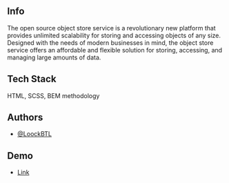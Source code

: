 ## Info

The open source object store service is a revolutionary new platform that provides unlimited scalability for storing and accessing objects of any size. Designed with the needs of modern businesses in mind, the object store service offers an affordable and flexible solution for storing, accessing, and managing large amounts of data.

## Tech Stack

 HTML, SCSS, BEM methodology

## Authors

- [@LoockBTL](https://github.com/LoockBTL)

## Demo

- [Link](https://loockbtl.github.io/Supabase/)
